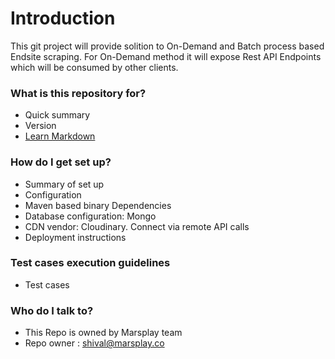 # Introduction #

This git project will provide solition to On-Demand and Batch process based Endsite scraping. For On-Demand method it will expose Rest API 
Endpoints which will be consumed by other clients.

### What is this repository for? ###

* Quick summary
* Version
* [Learn Markdown](https://bitbucket.org/tutorials/markdowndemo)

### How do I get set up? ###

* Summary of set up
* Configuration
* Maven based binary Dependencies
* Database configuration: Mongo
* CDN vendor: Cloudinary. Connect via remote API calls
* Deployment instructions

### Test cases execution guidelines ###

* Test cases

### Who do I talk to? ###

* This Repo is owned by Marsplay team
* Repo owner : shival@marsplay.co

